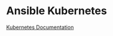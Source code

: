 # Ansible Kubernetes

[Kubernetes Documentation](https://kubernetes.io/blog/2019/03/15/kubernetes-setup-using-ansible-and-vagrant/)
